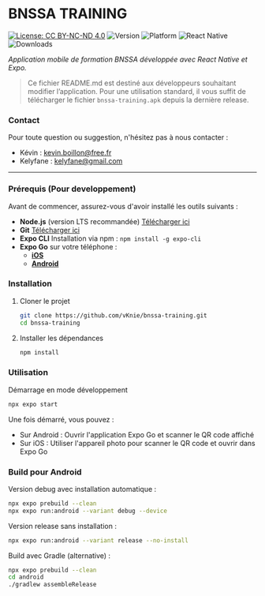 # BNSSA TRAINING

[![License: CC BY-NC-ND 4.0](https://img.shields.io/badge/License-CC%20BY--NC--ND%204.0-lightgrey.svg)](https://creativecommons.org/licenses/by-nc-nd/4.0/)
![Version](https://img.shields.io/github/v/release/vKnie/bnssa-training)
![Platform](https://img.shields.io/badge/platform-Android%20%7C%20iOS-blue)
![React Native](https://img.shields.io/badge/React%20Native-Expo-blue.svg)
![Downloads](https://img.shields.io/github/downloads/vKnie/bnssa-training/total)

_Application mobile de formation BNSSA développée avec React Native et Expo._

> Ce fichier README.md est destiné aux développeurs souhaitant modifier l’application.
> Pour une utilisation standard, il vous suffit de télécharger le fichier ```bnssa-training.apk``` depuis la dernière release.

### Contact
Pour toute question ou suggestion, n'hésitez pas à nous contacter :
- Kévin : [kevin.boillon@free.fr](mailto:kevin.boillon@free.fr)
- Kelyfane : [kelyfane@gmail.com](mailto:kelyfane@gmail.com)

-------

### Prérequis (Pour developpement)
Avant de commencer, assurez-vous d'avoir installé les outils suivants :
* **Node.js** (version LTS recommandée) [Télécharger ici](https://nodejs.org/en/download)
* **Git** [Télécharger ici](https://git-scm.com/downloads)
* **Expo CLI** Installation via npm : `npm install -g expo-cli`
* **Expo Go** sur votre téléphone :
  - **[iOS](https://apps.apple.com/app/expo-go/id982107779)**
  - **[Android](https://play.google.com/store/apps/details?id=host.exp.exponent)**

### Installation
1. Cloner le projet
    ```sh
    git clone https://github.com/vKnie/bnssa-training.git
    cd bnssa-training
    ```
2. Installer les dépendances
    ```sh
    npm install
    ```

### Utilisation
Démarrage en mode développement
```sh
npx expo start
```
Une fois démarré, vous pouvez :
* Sur Android : Ouvrir l'application Expo Go et scanner le QR code affiché
* Sur iOS : Utiliser l'appareil photo pour scanner le QR code et ouvrir dans Expo Go

### Build pour Android

Version debug avec installation automatique :
```sh
npx expo prebuild --clean
npx expo run:android --variant debug --device
```

Version release sans installation :
```sh
npx expo run:android --variant release --no-install
```

Build avec Gradle (alternative) :
```sh
npx expo prebuild --clean
cd android
./gradlew assembleRelease
```
